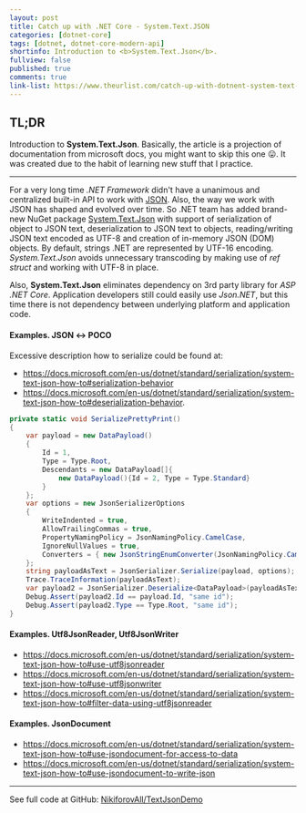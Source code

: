 ```yaml
---
layout: post
title: Catch up with .NET Core - System.Text.JSON
categories: [dotnet-core]
tags: [dotnet, dotnet-core-modern-api]
shortinfo: Introduction to <b>System.Text.Json</b>.
fullview: false
published: true
comments: true
link-list: https://www.theurlist.com/catch-up-with-dotnent-system-text-json
---
```


## TL;DR

Introduction to **System.Text.Json**. Basically, the article is a projection of documentation from microsoft docs, you might want to skip this one 😛. It was created due to the habit of learning new stuff that I practice.

---

For a very long time *.NET Framework* didn't have a unanimous and centralized built-in API to work with [JSON](https://tools.ietf.org/html/rfc7159). Also, the way we work with JSON has shaped and evolved over time. So .NET team has added brand-new NuGet package [System.Text.Json](https://www.nuget.org/packages/System.Text.Json) with support of serialization of object to JSON text, deserialization to JSON text to objects, reading/writing JSON text encoded as UTF-8 and creation of in-memory JSON (DOM) objects. By default, strings .NET are represented by UTF-16 encoding. *System.Text.Json* avoids unnecessary transcoding by making use of *ref struct* and working with UTF-8 in place.

Also, **System.Text.Json** eliminates dependency on 3rd party library for *ASP .NET Core*. Application developers still could easily use *Json.NET*, but this time there is not dependency between underlying platform and application code.

#### Examples. JSON ↔ POCO

Excessive description how to serialize could be found at:

* <https://docs.microsoft.com/en-us/dotnet/standard/serialization/system-text-json-how-to#serialization-behavior>
* <https://docs.microsoft.com/en-us/dotnet/standard/serialization/system-text-json-how-to#deserialization-behavior>.

```csharp
private static void SerializePrettyPrint()
{
    var payload = new DataPayload()
    {
        Id = 1,
        Type = Type.Root,
        Descendants = new DataPayload[]{
            new DataPayload(){Id = 2, Type = Type.Standard}
        }
    };
    var options = new JsonSerializerOptions
    {
        WriteIndented = true,
        AllowTrailingCommas = true,
        PropertyNamingPolicy = JsonNamingPolicy.CamelCase,
        IgnoreNullValues = true,
        Converters = { new JsonStringEnumConverter(JsonNamingPolicy.CamelCase) }
    };
    string payloadAsText = JsonSerializer.Serialize(payload, options);
    Trace.TraceInformation(payloadAsText);
    var payload2 = JsonSerializer.Deserialize<DataPayload>(payloadAsText, options);
    Debug.Assert(payload2.Id == payload.Id, "same id");
    Debug.Assert(payload2.Type == Type.Root, "same id");
}
```

#### Examples. Utf8JsonReader, Utf8JsonWriter

* <https://docs.microsoft.com/en-us/dotnet/standard/serialization/system-text-json-how-to#use-utf8jsonreader>
* <https://docs.microsoft.com/en-us/dotnet/standard/serialization/system-text-json-how-to#use-utf8jsonwriter>
* <https://docs.microsoft.com/en-us/dotnet/standard/serialization/system-text-json-how-to#filter-data-using-utf8jsonreader>

#### Examples. JsonDocument

* <https://docs.microsoft.com/en-us/dotnet/standard/serialization/system-text-json-how-to#use-jsondocument-for-access-to-data>
* <https://docs.microsoft.com/en-us/dotnet/standard/serialization/system-text-json-how-to#use-jsondocument-to-write-json>

---
See full code at GitHub: [NikiforovAll/TextJsonDemo](https://github.com/NikiforovAll/nikiforovall.blog.examples/tree/master/TextJsonDemo)
